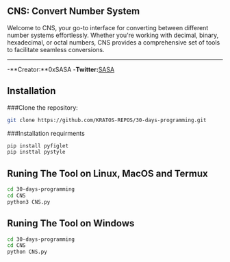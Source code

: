 ## CNS: Convert Number System

Welcome to CNS, your go-to interface for converting between different number systems effortlessly. 
Whether you're working with decimal, binary, hexadecimal, or octal numbers, 
CNS provides a comprehensive set of tools to facilitate seamless conversions.

---
-**Creator:**0xSASA
-**Twitter:**[SASA](https://twitter.com/s_a_s__a_)

## Installation

###Clone the repository:
```bash
git clone https://github.com/KRATOS-REPOS/30-days-programming.git
```
###Installation requirments
```bash
pip install pyfiglet
pip insttal pystyle
```
## Runing The Tool on Linux, MacOS and Termux
```bash
cd 30-days-programming
cd CNS
python3 CNS.py
```

## Runing The Tool on Windows
```bash
cd 30-days-programming
cd CNS
python CNS.py
```
